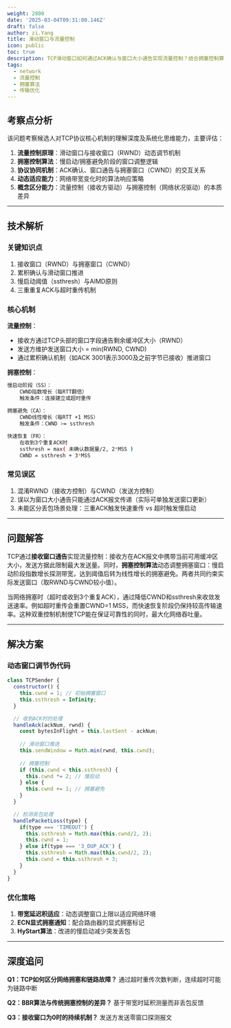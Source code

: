 ```yaml
---
weight: 2800
date: '2025-03-04T09:31:00.146Z'
draft: false
author: zi.Yang
title: 滑动窗口与流量控制
icon: public
toc: true
description: TCP滑动窗口如何通过ACK确认与窗口大小通告实现流量控制？结合拥塞控制算法（如慢启动、拥塞避免）说明其对网络带宽的动态适应机制。
tags:
  - network
  - 流量控制
  - 拥塞算法
  - 传输优化
---
```


## 考察点分析

该问题考察候选人对TCP协议核心机制的理解深度及系统化思维能力，主要评估：

1. **流量控制原理**：滑动窗口与接收窗口（RWND）动态调节机制
2. **拥塞控制算法**：慢启动/拥塞避免阶段的窗口调整逻辑
3. **协议协同机制**：ACK确认、窗口通告与拥塞窗口（CWND）的交互关系
4. **动态适应能力**：网络带宽变化时的算法响应策略
5. **概念区分能力**：流量控制（接收方驱动）与拥塞控制（网络状况驱动）的本质差异

---

## 技术解析

### 关键知识点

1. 接收窗口（RWND）与拥塞窗口（CWND）
2. 累积确认与滑动窗口推进
3. 慢启动阈值（ssthresh）与AIMD原则
4. 三重重复ACK与超时重传机制

### 核心机制

**流量控制**：

- 接收方通过TCP头部的窗口字段通告剩余缓冲区大小（RWND）
- 发送方维护发送窗口大小 = min(RWND, CWND)
- 通过累积确认机制（如ACK 3001表示3000及之前字节已接收）推进窗口

**拥塞控制**：

```bash
慢启动阶段（SS）：
    CWND指数增长（每RTT翻倍）
    触发条件：连接建立或超时重传
    
拥塞避免（CA）：
    CWND线性增长（每RTT +1 MSS）
    触发条件：CWND >= ssthresh

快速恢复（FR）：
    在收到3个重复ACK时
    ssthresh = max( 未确认数据量/2, 2*MSS )
    CWND = ssthresh + 3*MSS
```

### 常见误区

1. 混淆RWND（接收方控制）与CWND（发送方控制）
2. 误以为窗口大小通告只能通过ACK报文传递（实际可单独发送窗口更新）
3. 未能区分丢包场景处理：三重ACK触发快速重传 vs 超时触发慢启动

---

## 问题解答

TCP通过**接收窗口通告**实现流量控制：接收方在ACK报文中携带当前可用缓冲区大小，发送方据此限制最大发送量。同时，**拥塞控制算法**动态调整拥塞窗口：慢启动阶段指数增长探测带宽，达到阈值后转为线性增长的拥塞避免。两者共同约束实际发送窗口（取RWND与CWND较小值）。

当网络拥塞时（超时或收到3个重复ACK），通过降低CWND和ssthresh来收敛发送速率。例如超时重传会重置CWND=1 MSS，而快速恢复阶段仍保持较高传输速率。这种双重控制机制使TCP能在保证可靠性的同时，最大化网络吞吐量。

---

## 解决方案

### 动态窗口调节伪代码

```javascript
class TCPSender {
  constructor() {
    this.cwnd = 1; // 初始拥塞窗口
    this.ssthresh = Infinity;
  }

  // 收到ACK时的处理
  handleAck(ackNum, rwnd) {
    const bytesInFlight = this.lastSent - ackNum;
    
    // 滑动窗口推进
    this.sendWindow = Math.min(rwnd, this.cwnd);
    
    // 拥塞控制
    if (this.cwnd < this.ssthresh) {
      this.cwnd *= 2; // 慢启动
    } else {
      this.cwnd += 1; // 拥塞避免
    }
  }

  // 检测丢包处理
  handlePacketLoss(type) {
    if(type === 'TIMEOUT') {
      this.ssthresh = Math.max(this.cwnd/2, 2);
      this.cwnd = 1;
    } else if(type === '3_DUP_ACK') {
      this.ssthresh = Math.max(this.cwnd/2, 2);
      this.cwnd = this.ssthresh + 3;
    }
  }
}
```

### 优化策略

1. **带宽延迟积适应**：动态调整窗口上限以适应网络环境
2. **ECN显式拥塞通知**：配合路由器的显式拥塞标记
3. **HyStart算法**：改进的慢启动减少突发丢包

---

## 深度追问

**Q1：TCP如何区分网络拥塞和链路故障？**
通过超时重传次数判断，连续超时可能为链路中断

**Q2：BBR算法与传统拥塞控制的差异？**
基于带宽时延积测量而非丢包反馈

**Q3：接收窗口为0时的持续机制？**
发送方发送零窗口探测报文
